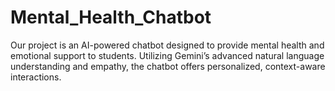 # Mental_Health_Chatbot
Our project is an AI-powered chatbot designed to provide mental health and emotional support to students. Utilizing Gemini’s advanced natural language understanding and empathy, the chatbot offers personalized, context-aware interactions. 
